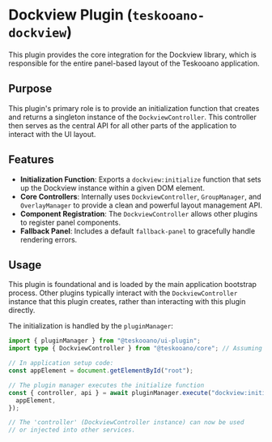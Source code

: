 # Dockview Plugin (`teskooano-dockview`)

This plugin provides the core integration for the Dockview library, which is responsible for the entire panel-based layout of the Teskooano application.

## Purpose

This plugin's primary role is to provide an initialization function that creates and returns a singleton instance of the `DockviewController`. This controller then serves as the central API for all other parts of the application to interact with the UI layout.

## Features

- **Initialization Function**: Exports a `dockview:initialize` function that sets up the Dockview instance within a given DOM element.
- **Core Controllers**: Internally uses `DockviewController`, `GroupManager`, and `OverlayManager` to provide a clean and powerful layout management API.
- **Component Registration**: The `DockviewController` allows other plugins to register panel components.
- **Fallback Panel**: Includes a default `fallback-panel` to gracefully handle rendering errors.

## Usage

This plugin is foundational and is loaded by the main application bootstrap process. Other plugins typically interact with the `DockviewController` instance that this plugin creates, rather than interacting with this plugin directly.

The initialization is handled by the `pluginManager`:

```typescript
import { pluginManager } from "@teskooano/ui-plugin";
import type { DockviewController } from "@teskooano/core"; // Assuming core barrel file

// In application setup code:
const appElement = document.getElementById("root");

// The plugin manager executes the initialize function
const { controller, api } = await pluginManager.execute("dockview:initialize", {
  appElement,
});

// The 'controller' (DockviewController instance) can now be used
// or injected into other services.
```
